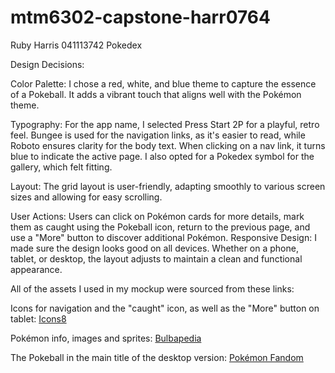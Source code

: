 # mtm6302-capstone-harr0764
Ruby Harris
041113742
Pokedex


Design Decisions:

Color Palette: I chose a red, white, and blue theme to capture the essence of a Pokeball. It adds a vibrant touch that aligns well with the Pokémon theme.

Typography: For the app name, I selected Press Start 2P for a playful, retro feel. Bungee is used for the navigation links, as it's easier to read, while Roboto ensures clarity for the body text. When clicking on a nav link, it turns blue to indicate the active page. I also opted for a Pokedex symbol for the gallery, which felt fitting.

Layout: The grid layout is user-friendly, adapting smoothly to various screen sizes and allowing for easy scrolling.

User Actions: Users can click on Pokémon cards for more details, mark them as caught using the Pokeball icon, return to the previous page, and use a "More" button to discover additional Pokémon.
Responsive Design: I made sure the design looks good on all devices. Whether on a phone, tablet, or desktop, the layout adjusts to maintain a clean and functional appearance.


All of the assets I used in my mockup were sourced from these links:

Icons for navigation and the "caught" icon, as well as the "More" button on tablet: [Icons8](https://icons8.com/)

Pokémon info, images and sprites: [Bulbapedia](https://bulbapedia.bulbagarden.net/wiki/Main_Page)

The Pokeball in the main title of the desktop version: [Pokémon Fandom](https://pokemon-fano.fandom.com/wiki/Poke_Ball)
